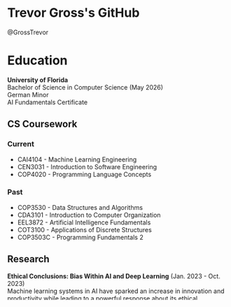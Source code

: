# Trevor Gross's GitHub
@GrossTrevor  

# Education
<b>University of Florida</b>  
Bachelor of Science in Computer Science (May 2026)  
German Minor  
AI Fundamentals Certificate  

## CS Coursework
### Current
<ul>
  <li>CAI4104 - Machine Learning Engineering</li>
  <li>CEN3031 - Introduction to Software Engineering</li>
  <li>COP4020 - Programming Language Concepts</li>
</ul>

### Past
<ul>
  <li>COP3530 - Data Structures and Algorithms</li>
  <li>CDA3101 - Introduction to Computer Organization</li>
  <li>EEL3872 - Artificial Intelligence Fundamentals</li>
  <li>COT3100 - Applications of Discrete Structures</li>
  <li>COP3503C - Programming Fundamentals 2</li>
</ul>

## Research
<b>Ethical Conclusions: Bias Within AI and Deep Learning</b> (Jan. 2023 - Oct. 2023)  
Machine learning systems in AI have sparked an increase in innovation and productivity while leading to a powerful response about its ethical implications. These doubts also surround the issue of opacity, which occurs when the complexity of a machine learning system is so great that its programmers are no longer able to identify how it produces its outputs. We seek to exemplify the dark side of these algorithms to prevent these occurrences in future programs.

# Skills and Interests
<b>Proficient</b> in C++, Python, Java, JavaScript, HTML, CSS, and ARM Assembly  
<b>Learning</b> Machine Learning, Linux, Node.js, React, and SQL  
<b>Pursing</b> AI, Machine Learning, Data Science, Software Developement, and Hardware Inegration  

# Contact
Email: trevorgross@ufl.edu  
Phone: (615) 415-7014  
LinkedIn: https://www.linkedin.com/in/trevorjgross/  
